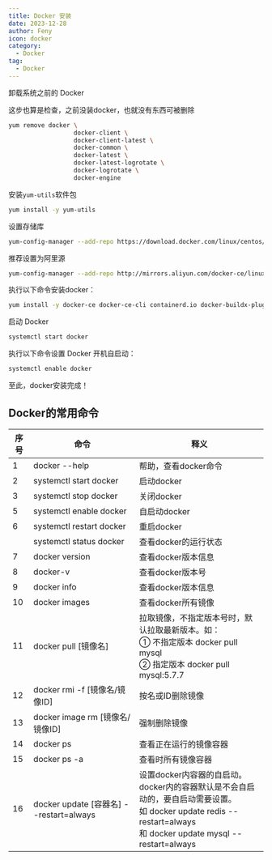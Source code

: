 ```yaml
---
title: Docker 安装
date: 2023-12-28
author: Feny
icon: docker
category:
  - Docker
tag:
  - Docker
---
```


卸载系统之前的 Docker

这步也算是检查，之前没装docker，也就没有东西可被删除

```sh
yum remove docker \
                  docker-client \
                  docker-client-latest \
                  docker-common \
                  docker-latest \
                  docker-latest-logrotate \
                  docker-logrotate \
                  docker-engine
```

安装`yum-utils`软件包

```sh
yum install -y yum-utils
```

设置存储库

```sh
yum-config-manager --add-repo https://download.docker.com/linux/centos/docker-ce.repo
```

推荐设置为阿里源

```sh
yum-config-manager --add-repo http://mirrors.aliyun.com/docker-ce/linux/centos/docker-ce.repo
```

执行以下命令安装docker：

```sh
yum install -y docker-ce docker-ce-cli containerd.io docker-buildx-plugin docker-compose-plugin
```

启动 Docker

```sh
systemctl start docker
```

执行以下命令设置 Docker 开机自启动：

```sh 
systemctl enable docker
```

至此，docker安装完成！

## Docker的常用命令



| 序号 | 命令                                    | 释义                                                         |
| ---- | --------------------------------------- | ------------------------------------------------------------ |
| 1    | docker --help                           | 帮助，查看docker命令                                         |
| 2    | systemctl start docker                  | 启动docker                                                   |
| 3    | systemctl stop docker                   | 关闭docker                                                   |
| 5    | systemctl enable docker                 | 自启动docker                                                 |
| 6    | systemctl restart docker                | 重启docker                                                   |
|      | systemctl status docker                 | 查看docker的运行状态                                         |
| 7    | docker version                          | 查看docker版本信息                                           |
| 8    | docker-v                                | 查看docker版本号                                             |
| 9    | docker info                             | 查看docker版本信息                                           |
| 10   | docker images                           | 查看docker所有镜像                                           |
| 11   | docker pull [镜像名]                    | 拉取镜像，不指定版本号时，默认拉取最新版本。如：<br>① 不指定版本 docker pull mysql<br/>② 指定版本 docker pull mysql:5.7.7 |
| 12   | docker rmi -f [镜像名/镜像ID]           | 按名或ID删除镜像                                             |
| 13   | docker image rm [镜像名/镜像ID]         | 强制删除镜像                                                 |
| 14   | docker ps                               | 查看正在运行的镜像容器                                       |
| 15   | docker ps -a                            | 查看时所有镜像容器                                           |
| 16   | docker update [容器名] --restart=always | 设置docker内容器的自启动。<br/>docker内的容器默认是不会自启动的，要自启动需要设置。<br/>如 docker update redis --restart=always<br/>和 docker update mysql --restart=always |

